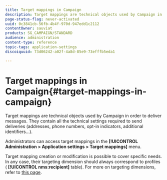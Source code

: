```yaml
---
title: Target mappings in Campaign
description: Target mappings are technical objects used by Campaign in order to deliver messages. They contain all the technical settings required to send deliveries.
page-status-flag: never-activated
uuid: 0c3841cb-56fb-4b4f-970d-947edd1c2112
contentOwner: sauviat
products: SG_CAMPAIGN/STANDARD
audience: administration
content-type: reference
topic-tags: application-settings
discoiquuid: 73d06242-a02f-4a8d-85e9-73efffb5eda1

---
```


# Target mappings in Campaign{#target-mappings-in-campaign}

Target mappings are technical objects used by Campaign in order to deliver messages. They contain all the technical settings required to send deliveries (addresses, phone numbers, opt-in indicators, additional identifiers...).

Administrators can access target mappings in the **[!UICONTROL Administration > Application settings > Target mappings]** menu.

Target mapping creation or modification is possible to cover specific needs. In any case, their targeting dimension should always correspond to profiles ( **[!UICONTROL nms:recipient]** table). For more on targeting dimensions, refer to [this page](../../automating/using/query.md#targeting-dimensions-and-resources).
